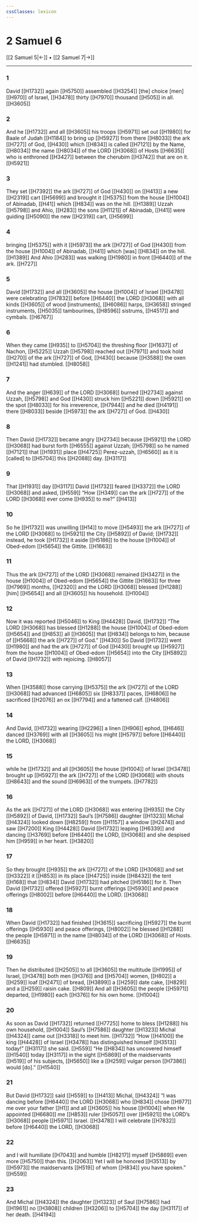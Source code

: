 ```yaml
---
cssClasses: lexicon
---
```


# 2 Samuel 6

[[2 Samuel 5|←]] • [[2 Samuel 7|→]]

---

### 1
David [[H1732]] again [[H5750]] assembled [[H3254]] [the] choice [men] [[H970]] of Israel, [[H3478]] thirty [[H7970]] thousand [[H505]] in all. [[H3605]]

### 2
And he [[H1732]] and all [[H3605]] his troops [[H5971]] set out [[H1980]] for Baale of Judah [[H1184]] to bring up [[H5927]] from there [[H8033]] the ark [[H727]] of God, [[H430]] which [[H834]] is called [[H7121]] by the Name, [[H8034]] the name [[H8034]] of the LORD [[H3068]] of Hosts [[H6635]] who is enthroned [[H3427]] between the cherubim [[H3742]] that are on it. [[H5921]]

### 3
They set [[H7392]] the ark [[H727]] of God [[H430]] on [[H413]] a new [[H2319]] cart [[H5699]] and brought it [[H5375]] from the house [[H1004]] of Abinadab, [[H41]] which [[H834]] was on the hill. [[H1389]] Uzzah [[H5798]] and Ahio, [[H283]] the sons [[H1121]] of Abinadab, [[H41]] were guiding [[H5090]] the new [[H2319]] cart, [[H5699]]

### 4
bringing [[H5375]] with it [[H5973]] the ark [[H727]] of God [[H430]] from the house [[H1004]] of Abinadab, [[H41]] which [was] [[H834]] on the hill. [[H1389]] And Ahio [[H283]] was walking [[H1980]] in front [[H6440]] of the ark. [[H727]]

### 5
David [[H1732]] and all [[H3605]] the house [[H1004]] of Israel [[H3478]] were celebrating [[H7832]] before [[H6440]] the LORD [[H3068]] with all kinds [[H3605]] of wood [instruments], [[H6086]] harps, [[H3658]] stringed instruments, [[H5035]] tambourines, [[H8596]] sistrums, [[H4517]] and cymbals. [[H6767]]

### 6
When they came [[H935]] to [[H5704]] the threshing floor [[H1637]] of Nachon, [[H5225]] Uzzah [[H5798]] reached out [[H7971]] and took hold [[H270]] of  the ark [[H727]] of God, [[H430]] because [[H3588]] the oxen [[H1241]] had stumbled. [[H8058]]

### 7
And the anger [[H639]] of the LORD [[H3068]] burned [[H2734]] against Uzzah, [[H5798]] and God [[H430]] struck him [[H5221]] down [[H5921]] on the spot [[H8033]] for his irreverence, [[H7944]] and he died [[H4191]] there [[H8033]] beside [[H5973]] the ark [[H727]] of God. [[H430]]

### 8
Then David [[H1732]] became angry [[H2734]] because [[H5921]] the LORD [[H3068]] had burst forth [[H6555]] against Uzzah; [[H5798]] so he named [[H7121]] that [[H1931]] place [[H4725]] Perez-uzzah, [[H6560]] as it is [called] to [[H5704]] this [[H2088]] day. [[H3117]]

### 9
That [[H1931]] day [[H3117]] David [[H1732]] feared [[H3372]] the LORD [[H3068]] and asked, [[H559]] “How [[H349]] can the ark [[H727]] of the LORD [[H3068]] ever come [[H935]] to me?” [[H413]]

### 10
So he [[H1732]] was unwilling [[H14]] to move [[H5493]] the ark [[H727]] of the LORD [[H3068]] to [[H5921]] the City [[H5892]] of David; [[H1732]] instead, he took [[H1732]] it aside [[H5186]] to the house [[H1004]] of Obed-edom [[H5654]] the Gittite. [[H1663]]

### 11
Thus the ark [[H727]] of the LORD [[H3068]] remained [[H3427]] in the house [[H1004]] of  Obed-edom [[H5654]] the Gittite [[H1663]] for three [[H7969]] months, [[H2320]] and the LORD [[H3068]] blessed [[H1288]] [him] [[H5654]] and all [[H3605]] his household. [[H1004]]

### 12
Now it was reported [[H5046]] to King [[H4428]] David, [[H1732]] “The LORD [[H3068]] has blessed [[H1288]] the house [[H1004]] of Obed-edom [[H5654]] and [[H853]] all [[H3605]] that [[H834]] belongs to him,  because of [[H5668]] the ark [[H727]] of God.” [[H430]] So David [[H1732]] went [[H1980]] and had the ark [[H727]] of God [[H430]] brought up [[H5927]] from the house [[H1004]] of Obed-edom [[H5654]] into the City [[H5892]] of David [[H1732]] with rejoicing. [[H8057]]

### 13
When [[H3588]] those carrying [[H5375]] the ark [[H727]] of the LORD [[H3068]] had advanced [[H6805]] six [[H8337]] paces, [[H6806]] he sacrificed [[H2076]] an ox [[H7794]] and a fattened calf. [[H4806]]

### 14
And David, [[H1732]] wearing [[H2296]] a linen [[H906]] ephod, [[H646]] danced [[H3769]] with all [[H3605]] his might [[H5797]] before [[H6440]] the LORD, [[H3068]]

### 15
while he [[H1732]] and all [[H3605]] the house [[H1004]] of Israel [[H3478]] brought up [[H5927]] the ark [[H727]] of the LORD [[H3068]] with shouts [[H8643]] and the sound [[H6963]] of the trumpets. [[H7782]]

### 16
As the ark [[H727]] of the LORD [[H3068]] was entering [[H935]] the City [[H5892]] of David, [[H1732]] Saul’s [[H7586]] daughter [[H1323]] Michal [[H4324]] looked down [[H8259]] from [[H1157]] a window [[H2474]] and saw [[H7200]] King [[H4428]] David [[H1732]] leaping [[H6339]] and dancing [[H3769]] before [[H6440]] the LORD, [[H3068]] and she despised him [[H959]] in her heart. [[H3820]]

### 17
So they brought [[H935]] the ark [[H727]] of the LORD [[H3068]] and set [[H3322]] it [[H853]] in its place [[H4725]] inside [[H8432]] the tent [[H168]] that [[H834]] David [[H1732]] had pitched [[H5186]] for it.  Then David [[H1732]] offered [[H5927]] burnt offerings [[H5930]] and peace offerings [[H8002]] before [[H6440]] the LORD. [[H3068]]

### 18
When David [[H1732]] had finished [[H3615]] sacrificing [[H5927]] the burnt offerings [[H5930]] and peace offerings, [[H8002]] he blessed [[H1288]] the people [[H5971]] in the name [[H8034]] of the LORD [[H3068]] of Hosts. [[H6635]]

### 19
Then he distributed [[H2505]] to all [[H3605]] the multitude [[H1995]] of Israel, [[H3478]] both men [[H376]] and [[H5704]] women, [[H802]] a [[H259]] loaf [[H2471]] of bread, [[H3899]] a [[H259]] date cake, [[H829]] and a [[H259]] raisin cake. [[H809]] And all [[H3605]] the people [[H5971]] departed, [[H1980]] each [[H376]] for his own home. [[H1004]]

### 20
As soon as David [[H1732]] returned [[H7725]] home to bless [[H1288]] his own household, [[H1004]] Saul’s [[H7586]] daughter [[H1323]] Michal [[H4324]] came out [[H3318]] to meet him. [[H1732]] “How [[H4100]] the king [[H4428]] of Israel [[H3478]] has distinguished himself [[H3513]] today!” [[H3117]] she said. [[H559]] “He [[H834]] has uncovered himself [[H1540]] today [[H3117]] in the sight [[H5869]] of the maidservants [[H519]] of his subjects, [[H5650]] like a [[H259]] vulgar person [[H7386]] would [do].” [[H1540]]

### 21
But David [[H1732]] said [[H559]] to [[H413]] Michal, [[H4324]] “I was dancing before [[H6440]] the LORD [[H3068]] who [[H834]] chose [[H977]] me  over your father [[H1]] and all [[H3605]] his house [[H1004]] when He appointed [[H6680]] me [[H853]] ruler [[H5057]] over [[H5921]] the LORD’s [[H3068]] people [[H5971]] Israel. [[H3478]] I will celebrate [[H7832]] before [[H6440]] the LORD, [[H3068]]

### 22
and I will humiliate [[H7043]] and humble [[H8217]] myself [[H5869]] even more [[H5750]] than this. [[H2063]] Yet I will be honored [[H3513]] by [[H5973]] the maidservants [[H519]] of whom [[H834]] you have spoken.” [[H559]]

### 23
And Michal [[H4324]] the daughter [[H1323]] of Saul [[H7586]] had [[H1961]] no [[H3808]] children [[H3206]] to [[H5704]] the day [[H3117]] of her death. [[H4194]]

